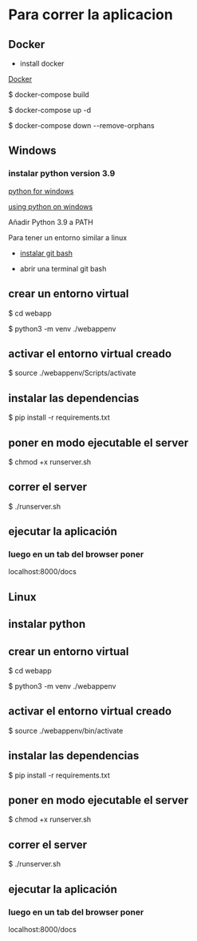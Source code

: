 # Para correr la aplicacion


## Docker

- install docker

[Docker](https://docs.docker.com/get-docker/)

$ docker-compose build

$ docker-compose up -d

$ docker-compose down --remove-orphans


## Windows

### instalar python version 3.9

[python for windows](https://www.python.org/downloads/windows/)

[using python on windows](https://docs.python.org/3/using/windows.html)


Añadir Python 3.9 a PATH

Para tener un entorno similar a linux


- [instalar git bash](https://dev.to/mailingdelgadomedina/como-instalar-gitbash-en-windows-10-4o0e)


- abrir una terminal git bash


## crear un entorno virtual

$ cd webapp

$ python3 -m venv ./webappenv

## activar el entorno virtual creado

$ source ./webappenv/Scripts/activate

## instalar las dependencias

$ pip install -r requirements.txt

## poner en modo ejecutable el server

$ chmod +x runserver.sh

## correr el server

$ ./runserver.sh

## ejecutar la aplicación

### luego en un tab del browser poner

localhost:8000/docs



## Linux

## instalar python

## crear un entorno virtual

$ cd webapp


$ python3 -m venv ./webappenv

## activar el entorno virtual creado

$ source ./webappenv/bin/activate

## instalar las dependencias

$ pip install -r requirements.txt

## poner en modo ejecutable el server

$ chmod +x runserver.sh

## correr el server

$ ./runserver.sh

## ejecutar la aplicación

### luego en un tab del browser poner

localhost:8000/docs
